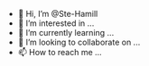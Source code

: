 - 👋 Hi, I’m @Ste-Hamill
- 👀 I’m interested in ...
- 🌱 I’m currently learning ...
- 💞️ I’m looking to collaborate on ...
- 📫 How to reach me ...

<!---
Ste-Hamill/Ste-Hamill is a ✨ special ✨ repository because its `README.md` (this file) appears on your GitHub profile.
You can click the Preview link to take a look at your changes.
--->
